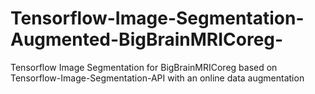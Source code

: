 # Tensorflow-Image-Segmentation-Augmented-BigBrainMRICoreg-
Tensorflow Image Segmentation for BigBrainMRICoreg based on Tensorflow-Image-Segmentation-API with an online data augmentation
